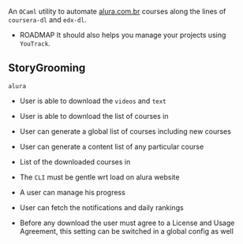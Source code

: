 An `OCaml` utility to automate [alura.com.br](https://www.alura.com.br/) courses along the lines of `coursera-dl` and `edx-dl`.

- ROADMAP
It should also helps you manage your projects using `YouTrack`.


## StoryGrooming

`alura`

- User is able to download the `videos` and `text` 

- User is able to download the list of courses in 

- User can generate a global list of courses including new courses 

- User can generate a content list of any particular course

- List of the downloaded courses in 

- The `CLI` must be gentle wrt load on alura website 

- A user can manage his progress 

- User can fetch the notifications and daily rankings

- Before any download the user must agree to a License and Usage Agreement, this setting can be switched in a global config as well

